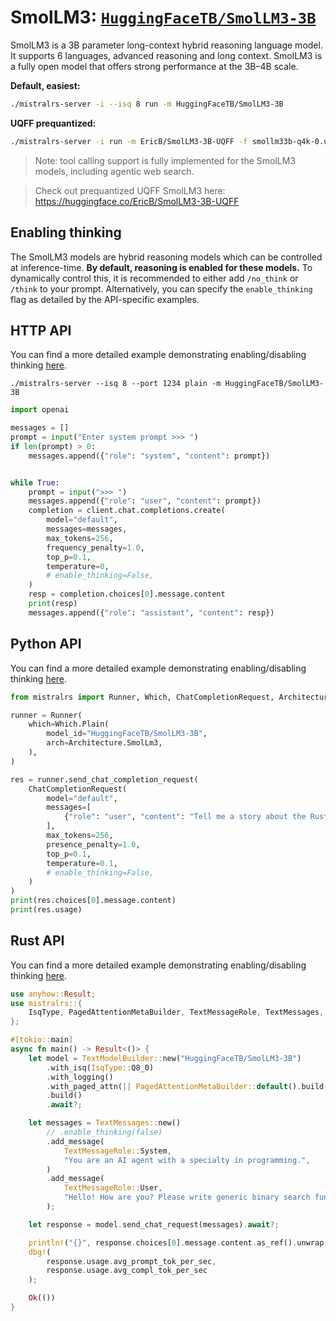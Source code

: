 # SmolLM3: [`HuggingFaceTB/SmolLM3-3B`](https://huggingface.co/HuggingFaceTB/SmolLM3-3B)

SmolLM3 is a 3B parameter long-context hybrid reasoning language model. It supports 6 languages, advanced reasoning and long context. SmolLM3 is a fully open model that offers strong performance at the 3B–4B scale.

**Default, easiest:**

```bash
./mistralrs-server -i --isq 8 run -m HuggingFaceTB/SmolLM3-3B
```

**UQFF prequantized:**

```bash
./mistralrs-server -i run -m EricB/SmolLM3-3B-UQFF -f smollm33b-q4k-0.uqff
```

> Note: tool calling support is fully implemented for the SmolLM3 models, including agentic web search.

> Check out prequantized UQFF SmolLM3 here: https://huggingface.co/EricB/SmolLM3-3B-UQFF

## Enabling thinking

The SmolLM3 models are hybrid reasoning models which can be controlled at inference-time. **By default, reasoning is enabled for these models.** To dynamically control this, it is recommended to either add `/no_think` or `/think` to your prompt. Alternatively, you can specify the `enable_thinking` flag as detailed by the API-specific examples.

## HTTP API

You can find a more detailed example demonstrating enabling/disabling thinking [here](../examples/server/smollm3.py).

```
./mistralrs-server --isq 8 --port 1234 plain -m HuggingFaceTB/SmolLM3-3B
```

```py
import openai

messages = []
prompt = input("Enter system prompt >>> ")
if len(prompt) > 0:
    messages.append({"role": "system", "content": prompt})


while True:
    prompt = input(">>> ")
    messages.append({"role": "user", "content": prompt})
    completion = client.chat.completions.create(
        model="default",
        messages=messages,
        max_tokens=256,
        frequency_penalty=1.0,
        top_p=0.1,
        temperature=0,
        # enable_thinking=False,
    )
    resp = completion.choices[0].message.content
    print(resp)
    messages.append({"role": "assistant", "content": resp})
```

## Python API

You can find a more detailed example demonstrating enabling/disabling thinking [here](../examples/python/smollm3.py).

```py
from mistralrs import Runner, Which, ChatCompletionRequest, Architecture

runner = Runner(
    which=Which.Plain(
        model_id="HuggingFaceTB/SmolLM3-3B",
        arch=Architecture.SmolLm3,
    ),
)

res = runner.send_chat_completion_request(
    ChatCompletionRequest(
        model="default",
        messages=[
            {"role": "user", "content": "Tell me a story about the Rust type system."}
        ],
        max_tokens=256,
        presence_penalty=1.0,
        top_p=0.1,
        temperature=0.1,
        # enable_thinking=False,
    )
)
print(res.choices[0].message.content)
print(res.usage)
```

## Rust API

You can find a more detailed example demonstrating enabling/disabling thinking [here](../mistralrs/examples/smollm3/main.rs).

```rust
use anyhow::Result;
use mistralrs::{
    IsqType, PagedAttentionMetaBuilder, TextMessageRole, TextMessages, TextModelBuilder,
};

#[tokio::main]
async fn main() -> Result<()> {
    let model = TextModelBuilder::new("HuggingFaceTB/SmolLM3-3B")
        .with_isq(IsqType::Q8_0)
        .with_logging()
        .with_paged_attn(|| PagedAttentionMetaBuilder::default().build())?
        .build()
        .await?;

    let messages = TextMessages::new()
        // .enable_thinking(false)
        .add_message(
            TextMessageRole::System,
            "You are an AI agent with a specialty in programming.",
        )
        .add_message(
            TextMessageRole::User,
            "Hello! How are you? Please write generic binary search function in Rust.",
        );

    let response = model.send_chat_request(messages).await?;

    println!("{}", response.choices[0].message.content.as_ref().unwrap());
    dbg!(
        response.usage.avg_prompt_tok_per_sec,
        response.usage.avg_compl_tok_per_sec
    );

    Ok(())
}
```
